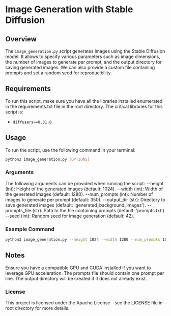 # Image Generation with Stable Diffusion

## Overview
The `image_generation.py` script generates images using the Stable Diffusion model. It allows to specify various parameters such as image dimensions, the number of images to generate per prompt, and the output directory for saving generated images. We can also provide a custom file containing prompts and set a random seed for reproducibility.

## Requirements
To run this script, make sure you have all the libraries installed enumerated in the requirements.txt file in the root directory. The critical libraries for this script is:


- `diffusers==0.31.0`

## Usage
To run the script, use the following command in your terminal:
```bash
python3 image_generation.py [OPTIONS]
```

### Arguments

The following arguments can be provided when running the script:
--height (int): Height of the generated images (default: 1024).
--width (int): Width of the generated images (default: 1280).
--num_prompts (int): Number of images to generate per prompt (default: 350).
--output_dir (str): Directory to save generated images (default: 'generated_background_images').
--prompts_file (str): Path to the file containing prompts (default: 'prompts.txt').
--seed (int): Random seed for image generation (default: 42).

### Example Command

```bash
python3 image_generation.py --height 1024 --width 1280 --num_prompts 100 --output_dir "my_generated_images" --prompts_file "my_prompts.txt" --seed 12345
```

## Notes

Ensure you have a compatible GPU and CUDA installed if you want to leverage GPU acceleration.
The prompts file should contain one prompt per line.
The output directory will be created if it does not already exist.

### License

This project is licensed under the Apache License - see the LICENSE file in root directory for more details.
